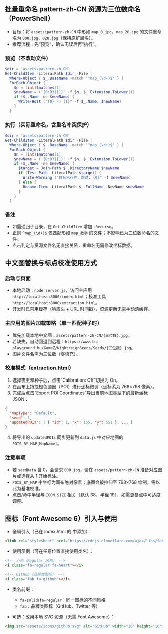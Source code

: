 ## 批量重命名 pattern-zh-CN 资源为三位数命名（PowerShell）

- 目标：将 `assets\pattern-zh-CN` 中形如 `map_0.jpg`、`map_20.jpg` 的文件重命名为 `000.jpg`、`020.jpg`（保持原扩展名）。
- 推荐流程：先“预览”，确认无误后再“执行”。

### 预览（不改动文件）
```powershell
$dir = 'assets\pattern-zh-CN'
Get-ChildItem -LiteralPath $dir -File |
  Where-Object { $_.BaseName -match '^map_(\d+)$' } |
  ForEach-Object {
    $n = [int]$matches[1]
    $newName = ('{0:D3}{1}' -f $n, $_.Extension.ToLower())
    if ($_.Name -ne $newName) {
      Write-Host ("{0} -> {1}" -f $_.Name, $newName)
    }
  }
```

### 执行（实际重命名，含重名冲突保护）
```powershell
$dir = 'assets\pattern-zh-CN'
Get-ChildItem -LiteralPath $dir -File |
  Where-Object { $_.BaseName -match '^map_(\d+)$' } |
  ForEach-Object {
    $n = [int]$matches[1]
    $newName = ('{0:D3}{1}' -f $n, $_.Extension.ToLower())
    if ($_.Name -ne $newName) {
      $target = Join-Path $_.DirectoryName $newName
      if (Test-Path -LiteralPath $target) {
        Write-Warning ("目标已存在，跳过: {0}" -f $newName)
      } else {
        Rename-Item -LiteralPath $_.FullName -NewName $newName
      }
    }
  }
```

### 备注
- 如需递归子目录，在 `Get-ChildItem` 增加 `-Recurse`。
- 正则 `^map_(\d+)$` 仅匹配形如 `map_数字` 的文件；不影响已为三位数命名的文件。
- 点击判定与资源文件名无直接关系，重命名无需修改坐标数据。


## 中文图替换与标点校准使用方式

### 启动与页面
- 本地启动：`node server.js`，访问主应用 `http://localhost:8000/index.html`；校准工具 `http://localhost:8000/extraction.html`。
- 开发时已禁用缓存（响应头 + URL 时间戳），资源更新无需手动清缓存。

### 主应用的图片加载策略（单一匹配种子时）
- 优先加载本地中文图：`assets/pattern-zh-CN/{三位数}.jpg`。
- 若缺失，自动回退到远程：`https://www.trc-playground.hu/GameZ/NightreignSeeds/Seeds/{三位数}.jpg`。
- 图片文件名需为三位数（零填充）。

### 校准模式（extraction.html）
1) 选择夜王和种子后，点击“Calibration: Off”切换为 On。
2) 在画布上拖拽橙色圆圈（POI）进行坐标微调（坐标系为 768×768 像素）。
3) 完成后点击“Export POI Coordinates”导出当前地图类型下的最新坐标 JSON：
```json
{
  "mapType": "Default",
  "seed": 1,
  "updatedPOIs": [ { "id": 1, "x": 155, "y": 551 }, ... ]
}
```
4) 将导出的 `updatedPOIs` 同步更新到 `data.js` 中对应地图的 `POIS_BY_MAP[MapName]`。

### 注意事项
- 若 `seedData` 含 0，会请求 `000.jpg`，请在 `assets/pattern-zh-CN` 准备对应图片或选择从 1 开始标注。
- `POIS_BY_MAP` 中坐标为画布绝对像素；底图会被拉伸至 768×768 绘制，需以此为基准校准。
- 点击/命中半径与 `ICON_SIZE` 相关（默认 38，半径 19），如需更易点中可适度调整。

## 图标（Font Awesome 6）引入与使用

- 全局引入（已在 index.html 的 <head> 中添加）：
```html
<link rel="stylesheet" href="https://cdnjs.cloudflare.com/ajax/libs/font-awesome/6.0.0/css/all.min.css">
```

- 使用示例（可在任意位置直接使用类名）：
```html
<!-- 心形（Regular 风格） -->
<i class="fa-regular fa-heart"></i>

<!-- GitHub（品牌类图标） -->
<i class="fab fa-github"></i>
```

- 类名前缀：
  - `fa-solid`/`fa-regular`：同一图标的不同风格
  - `fab`：品牌类图标（GitHub、Twitter 等）

- 可选：改用本地 SVG 资源（无需 Font Awesome）：
```html
<img src="assets/icons/github.svg" alt="GitHub" width="16" height="16">
```
